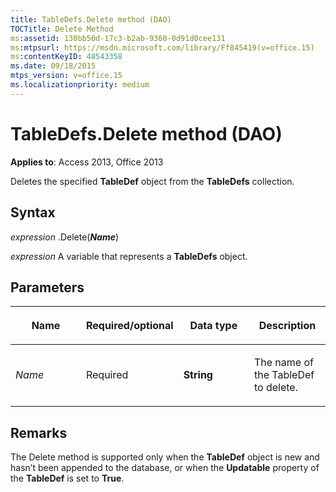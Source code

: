 ```yaml
---
title: TableDefs.Delete method (DAO)
TOCTitle: Delete Method
ms:assetid: 130bb50d-17c3-b2ab-9360-0d91d0cee131
ms:mtpsurl: https://msdn.microsoft.com/library/Ff845419(v=office.15)
ms:contentKeyID: 48543358
ms.date: 09/18/2015
mtps_version: v=office.15
ms.localizationpriority: medium
---
```


# TableDefs.Delete method (DAO)

**Applies to**: Access 2013, Office 2013

Deletes the specified **TableDef** object from the **TableDefs** collection.

## Syntax

*expression* .Delete(***Name***)

*expression* A variable that represents a **TableDefs** object.

## Parameters

<table>
<colgroup>
<col style="width: 25%" />
<col style="width: 25%" />
<col style="width: 25%" />
<col style="width: 25%" />
</colgroup>
<thead>
<tr class="header">
<th><p>Name</p></th>
<th><p>Required/optional</p></th>
<th><p>Data type</p></th>
<th><p>Description</p></th>
</tr>
</thead>
<tbody>
<tr class="odd">
<td><p><em>Name</em></p></td>
<td><p>Required</p></td>
<td><p><strong>String</strong></p></td>
<td><p>The name of the TableDef to delete.</p></td>
</tr>
</tbody>
</table>


## Remarks

The Delete method is supported only when the **TableDef** object is new and hasn’t been appended to the database, or when the **Updatable** property of the **TableDef** is set to **True**.


